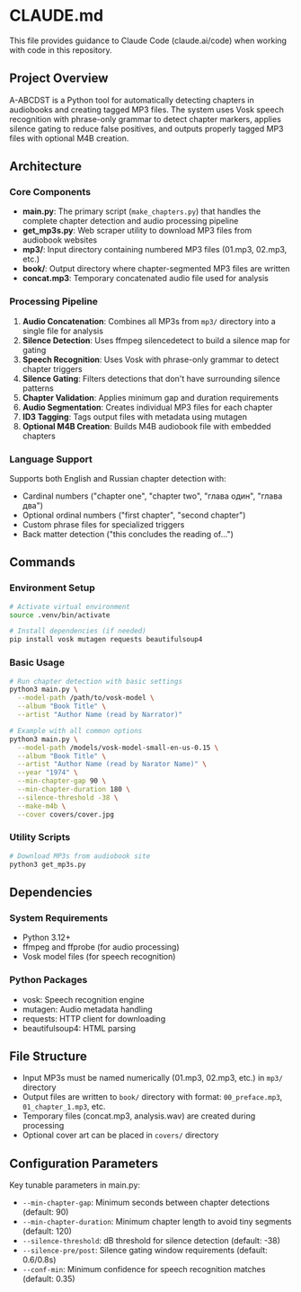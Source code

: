 # CLAUDE.md

This file provides guidance to Claude Code (claude.ai/code) when working with code in this repository.

## Project Overview

A-ABCDST is a Python tool for automatically detecting chapters in audiobooks and creating tagged MP3 files. The system uses Vosk speech recognition with phrase-only grammar to detect chapter markers, applies silence gating to reduce false positives, and outputs properly tagged MP3 files with optional M4B creation.

## Architecture

### Core Components

- **main.py**: The primary script (`make_chapters.py`) that handles the complete chapter detection and audio processing pipeline
- **get_mp3s.py**: Web scraper utility to download MP3 files from audiobook websites
- **mp3/**: Input directory containing numbered MP3 files (01.mp3, 02.mp3, etc.)
- **book/**: Output directory where chapter-segmented MP3 files are written
- **concat.mp3**: Temporary concatenated audio file used for analysis

### Processing Pipeline

1. **Audio Concatenation**: Combines all MP3s from `mp3/` directory into a single file for analysis
2. **Silence Detection**: Uses ffmpeg silencedetect to build a silence map for gating
3. **Speech Recognition**: Uses Vosk with phrase-only grammar to detect chapter triggers
4. **Silence Gating**: Filters detections that don't have surrounding silence patterns
5. **Chapter Validation**: Applies minimum gap and duration requirements
6. **Audio Segmentation**: Creates individual MP3 files for each chapter
7. **ID3 Tagging**: Tags output files with metadata using mutagen
8. **Optional M4B Creation**: Builds M4B audiobook file with embedded chapters

### Language Support

Supports both English and Russian chapter detection with:
- Cardinal numbers ("chapter one", "chapter two", "глава один", "глава два")
- Optional ordinal numbers ("first chapter", "second chapter")
- Custom phrase files for specialized triggers
- Back matter detection ("this concludes the reading of...")

## Commands

### Environment Setup
```bash
# Activate virtual environment
source .venv/bin/activate

# Install dependencies (if needed)
pip install vosk mutagen requests beautifulsoup4
```

### Basic Usage
```bash
# Run chapter detection with basic settings
python3 main.py \
  --model-path /path/to/vosk-model \
  --album "Book Title" \
  --artist "Author Name (read by Narrator)"

# Example with all common options
python3 main.py \
  --model-path /models/vosk-model-small-en-us-0.15 \
  --album "Book Title" \
  --artist "Author Name (read by Narator Name)" \
  --year "1974" \
  --min-chapter-gap 90 \
  --min-chapter-duration 180 \
  --silence-threshold -38 \
  --make-m4b \
  --cover covers/cover.jpg
```

### Utility Scripts
```bash
# Download MP3s from audiobook site
python3 get_mp3s.py
```

## Dependencies

### System Requirements
- Python 3.12+
- ffmpeg and ffprobe (for audio processing)
- Vosk model files (for speech recognition)

### Python Packages
- vosk: Speech recognition engine
- mutagen: Audio metadata handling
- requests: HTTP client for downloading
- beautifulsoup4: HTML parsing

## File Structure

- Input MP3s must be named numerically (01.mp3, 02.mp3, etc.) in `mp3/` directory
- Output files are written to `book/` directory with format: `00_preface.mp3`, `01_chapter_1.mp3`, etc.
- Temporary files (concat.mp3, analysis.wav) are created during processing
- Optional cover art can be placed in `covers/` directory

## Configuration Parameters

Key tunable parameters in main.py:
- `--min-chapter-gap`: Minimum seconds between chapter detections (default: 90)
- `--min-chapter-duration`: Minimum chapter length to avoid tiny segments (default: 120)
- `--silence-threshold`: dB threshold for silence detection (default: -38)
- `--silence-pre/post`: Silence gating window requirements (default: 0.6/0.8s)
- `--conf-min`: Minimum confidence for speech recognition matches (default: 0.35)
